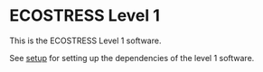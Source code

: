 ECOSTRESS Level 1
=================

This is the ECOSTRESS Level 1 software.

See [setup](Setup.md) for setting up the dependencies of the level 1 software.


